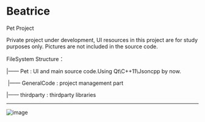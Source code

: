 # Beatrice

Pet Project

Private project under development, UI resources in this project are for study purposes only.
Pictures are not included in the source code.


FileSystem Structure：

|—— Pet : UI and main source code.Using Qt\C++11\Jsoncpp by now.

​		|—— GeneralCode : project management part

|—— thirdparty : thirdparty libraries




----------------------------------------------
![image](https://vpsct.com/mikuBot.gif)
